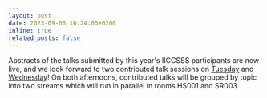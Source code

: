 ```yaml
---
layout: post
date: 2023-09-06 16:24:03+0200
inline: true
related_posts: false
---
```


Abstracts of the talks submitted by this year's IICCSSS participants are now live, and we look forward to two contributed talk sessions on [Tuesday](/2023/contributed-talks-I/) and [Wednesday](/2023/contributed-talks-II/)! On both afternoons, contributed talks will be grouped by topic into two streams which will run in parallel in rooms HS001 and SR003.
